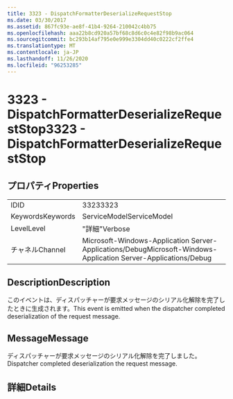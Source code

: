 ```yaml
---
title: 3323 - DispatchFormatterDeserializeRequestStop
ms.date: 03/30/2017
ms.assetid: 867fc93e-ae8f-41b4-9264-210042c4bb75
ms.openlocfilehash: aaa22b8cd920a57bf68c8d6c0c4e82f98b9ac064
ms.sourcegitcommit: bc293b14af795e0e999e3304dd40c0222cf2ffe4
ms.translationtype: MT
ms.contentlocale: ja-JP
ms.lasthandoff: 11/26/2020
ms.locfileid: "96253285"
---
```

# <a name="3323---dispatchformatterdeserializerequeststop"></a><span data-ttu-id="389f4-102">3323 - DispatchFormatterDeserializeRequestStop</span><span class="sxs-lookup"><span data-stu-id="389f4-102">3323 - DispatchFormatterDeserializeRequestStop</span></span>

## <a name="properties"></a><span data-ttu-id="389f4-103">プロパティ</span><span class="sxs-lookup"><span data-stu-id="389f4-103">Properties</span></span>  
  
|||  
|-|-|  
|<span data-ttu-id="389f4-104">ID</span><span class="sxs-lookup"><span data-stu-id="389f4-104">ID</span></span>|<span data-ttu-id="389f4-105">3323</span><span class="sxs-lookup"><span data-stu-id="389f4-105">3323</span></span>|  
|<span data-ttu-id="389f4-106">Keywords</span><span class="sxs-lookup"><span data-stu-id="389f4-106">Keywords</span></span>|<span data-ttu-id="389f4-107">ServiceModel</span><span class="sxs-lookup"><span data-stu-id="389f4-107">ServiceModel</span></span>|  
|<span data-ttu-id="389f4-108">Level</span><span class="sxs-lookup"><span data-stu-id="389f4-108">Level</span></span>|<span data-ttu-id="389f4-109">"詳細"</span><span class="sxs-lookup"><span data-stu-id="389f4-109">Verbose</span></span>|  
|<span data-ttu-id="389f4-110">チャネル</span><span class="sxs-lookup"><span data-stu-id="389f4-110">Channel</span></span>|<span data-ttu-id="389f4-111">Microsoft-Windows-Application Server-Applications/Debug</span><span class="sxs-lookup"><span data-stu-id="389f4-111">Microsoft-Windows-Application Server-Applications/Debug</span></span>|  
  
## <a name="description"></a><span data-ttu-id="389f4-112">Description</span><span class="sxs-lookup"><span data-stu-id="389f4-112">Description</span></span>  

 <span data-ttu-id="389f4-113">このイベントは、ディスパッチャーが要求メッセージのシリアル化解除を完了したときに生成されます。</span><span class="sxs-lookup"><span data-stu-id="389f4-113">This event is emitted when the dispatcher completed deserialization of the request message.</span></span>  
  
## <a name="message"></a><span data-ttu-id="389f4-114">Message</span><span class="sxs-lookup"><span data-stu-id="389f4-114">Message</span></span>  

 <span data-ttu-id="389f4-115">ディスパッチャーが要求メッセージのシリアル化解除を完了しました。</span><span class="sxs-lookup"><span data-stu-id="389f4-115">Dispatcher completed deserialization the request message.</span></span>  
  
## <a name="details"></a><span data-ttu-id="389f4-116">詳細</span><span class="sxs-lookup"><span data-stu-id="389f4-116">Details</span></span>
